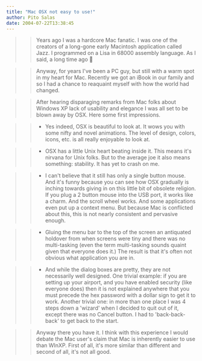 ```yaml
---
title: "Mac OSX not easy to use!"
author: Pito Salas
date: 2004-07-22T13:38:45
---
```



>>

>> Years ago I was a hardcore Mac fanatic. I was one of the creators of a
long-gone early Macintosh application called Jazz. I programmed on a Lisa in
68000 assembly language. As I said, a long time ago 🙂

>>

>> Anyway, for years I've been a PC guy, but still with a warm spot in my
heart for Mac. Recently we got an iBook in our family and so I had a chance to
reaquaint myself with how the world had changed.

>>

>> After hearing disparaging remarks from Mac folks about Windows XP lack of
usability and elegance I was all set to be blown away by OSX. Here some first
impressions.

>>

>>   * Yes indeed, OSX is beautiful to look at. It wows you with some nifty
and novel animations. The level of design, colors, icons, etc. is all really
enjoyable to look at.

>>   * OSX has a little Unix heart beating inside it. This means it's nirvana
for Unix folks. But to the average joe it also means something: stability. It
has yet to crash on me.

>>   * I can't believe that it still has only a single button mouse. And it's
funny because you can see how OSX gradually is inching towards giving in on
this little bit of obsolete religion. If you plug a 2 button mouse into the
USB port, it works like a charm. And the scroll wheel works. And some
applications even put up a context menu. But because Mac is conflicted about
this, this is not nearly consistent and pervasive enough.

>>   * Gluing the menu bar to the top of the screen an antiquated holdover
from when screens were tiny and there was no multi-tasking (even the term
multi-tasking sounds quaint given that everyone does it.) The result is that
it's often not obvious what application you are in.

>>   * And while the dialog boxes are pretty, they are not necessarily well
designed. One trivial example: if you are setting up your airport, and you
have enabled security (like everyone does) then it is not explained anywhere
that you must precede the hex password with a dollar sign to get it to work.
Another trivial one: in more than one place I was 4 steps down a 'wizard' when
I decided to quit out of it, except there was no Cancel button. I had to
'back-back-back' to get back to the start.

>>

>> Anyway there you have it. I think with this experience I would debate the
Mac user's claim that Mac is inherently easier to use than WInXP. First of
all, it's more similar than different and second of all, it's not all good.


